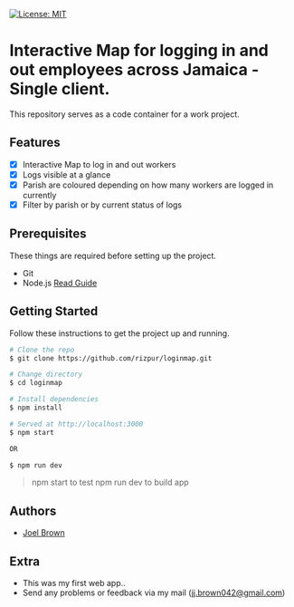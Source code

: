 [![License: MIT](https://img.shields.io/badge/License-MIT-yellow.svg)](https://opensource.org/licenses/MIT)

# Interactive Map for logging in and out employees across Jamaica - Single client.

This repository serves as a code container for a work project.

## Features

- [x] Interactive Map to log in and out workers 
- [x] Logs visible at a glance 
- [x] Parish are coloured depending on how many workers are logged in currently
- [x] Filter by parish or by current status of logs

## Prerequisites

These things are required before setting up the project.

- Git
- Node.js [Read Guide](https://www.digitalocean.com/community/tutorials/how-to-install-node-js-on-ubuntu-20-04)

## Getting Started

Follow these instructions to get the project up and running.

```bash
# Clone the repo
$ git clone https://github.com/rizpur/loginmap.git

# Change directory
$ cd loginmap

# Install dependencies
$ npm install

# Served at http://localhost:3000
$ npm start

OR

$ npm run dev
```

> npm start to test
> npm run dev to build app 

## Authors

- [Joel Brown](https://github.com/rizpur)

## Extra

- This was my first web app..
- Send any problems or feedback via my mail (jj.brown042@gmail.com)
